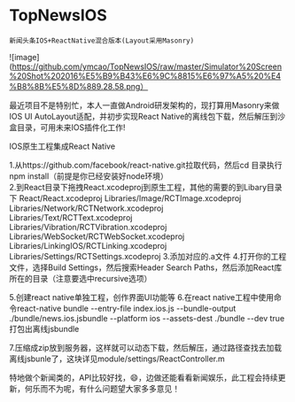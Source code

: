 # TopNewsIOS

` 新闻头条IOS+ReactNative混合版本(Layout采用Masonry) `

 ![image](https://github.com/ymcao/TopNewsIOS/raw/master/Simulator%20Screen%20Shot%202016%E5%B9%B43%E6%9C%8815%E6%97%A5%20%E4%B8%8B%E5%8D%889.28.58.png）

 最近项目不是特别忙，本人一直做Android研发架构的，现打算用Masonry来做IOS UI AutoLayout适配，并初步实现React Native的离线包下载，然后解压到沙盒目录，可用未来IOS插件化工作!<br> 

IOS原生工程集成React Native

 1.从https://github.com/facebook/react-native.git拉取代码，然后cd 目录执行npm install（前提是你已经安装好node环境）<br> 
 2.到React目录下拖拽React.xcodeproj到原生工程，其他的需要的到Libary目录下
 React/React.xcodeproj
 Libraries/Image/RCTImage.xcodeproj
 Libraries/Network/RCTNetwork.xcodeproj
 Libraries/Text/RCTText.xcodeproj
 Libraries/Vibration/RCTVibration.xcodeproj
 Libraries/WebSocket/RCTWebSocket.xcodeproj
 Libraries/LinkingIOS/RCTLinking.xcodeproj
 Libraries/Settings/RCTSettings.xcodeproj
 3.添加对应的.a文件
 4.打开你的工程文件，选择Build Settings，然后搜索Header Search Paths，然后添加React库所在的目录（注意要选中recursive选项）

 5.创建react native单独工程，创作界面UI功能等
 6.在react native工程中使用命令react-native bundle --entry-file index.ios.js --bundle-output ./bundle/news.ios.jsbundle --platform ios --assets-dest ./bundle --dev true  打包出离线jsbundle

 7.压缩成zip放到服务器，这样就可以动态下载，然后解压，通过路径查找去加载离线jsbunle了，这块详见module/settings/ReactController.m

特地做个新闻类的，API比较好找，😄，边做还能看看新闻娱乐，此工程会持续更新，何乐而不为呢，有什么问题望大家多多意见！<br> 






